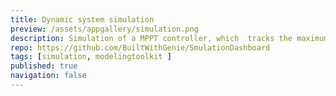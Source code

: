```yaml
---
title: Dynamic system simulation
preview: /assets/appgallery/simulation.png
description: Simulation of a MPPT controller, which  tracks the maximum voltage current (VI) value so that the system can charge the battery at the maximum power output.
repo: https://github.com/BuiltWithGenie/SmulationDashboard
tags: [simulation, modelingtoolkit ]
published: true
navigation: false
---
```

